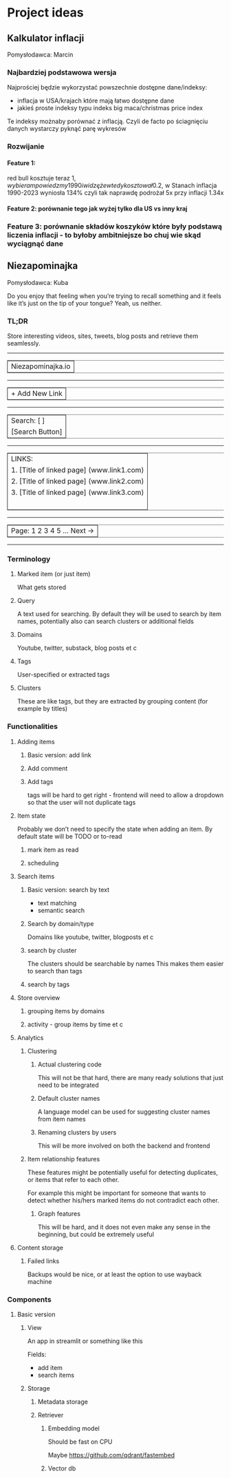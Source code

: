 # Project ideas

## Kalkulator inflacji

Pomysłodawca: Marcin

### Najbardziej podstawowa wersja

Najprościej będzie wykorzystać powszechnie dostępne dane/indeksy:

- inflacja w USA/krajach które mają łatwo dostępne dane 
- jakieś proste indeksy typu indeks big maca/christmas price index

Te indeksy możnaby porównać z inflacją. Czyli de facto po ściagnięciu danych wystarczy pyknąć parę wykresów

### Rozwijanie

#### Feature 1:
red bull kosztuje teraz 1$, wybieram powiedzmy 1990 i widzę że wtedy kosztował 0.2$, w Stanach inflacja 1990-2023 wyniosła 134% czyli tak naprawdę podrożał 5x przy inflacji 1.34x

#### Feature 2: porównanie tego jak wyżej tylko dla US vs inny kraj

### Feature 3: porównanie składów koszyków które były podstawą liczenia inflacji - to byłoby ambitniejsze bo chuj wie skąd wyciągnąć dane


## Niezapominajka

Pomysłodawca: Kuba

Do you enjoy that feeling when you&rsquo;re trying to recall something and it feels like it&rsquo;s just on the tip of your tongue? Yeah, us neither.

<a id="orge8de454"></a>

### TL;DR

Store interesting videos, sites, tweets, blog posts and retrieve them seamlessly.

---

<table border="2" cellspacing="0" cellpadding="6" rules="groups" frame="hsides">


<colgroup>
<col  class="org-left" />
</colgroup>
<tbody>
<tr>
<td class="org-left">Niezapominajka.io</td>
</tr>
</tbody>
</table>

---

<table border="2" cellspacing="0" cellpadding="6" rules="groups" frame="hsides">


<colgroup>
<col  class="org-left" />
</colgroup>
<tbody>
<tr>
<td class="org-left">+ Add New Link</td>
</tr>
</tbody>
</table>

---

<table border="2" cellspacing="0" cellpadding="6" rules="groups" frame="hsides">


<colgroup>
<col  class="org-left" />
</colgroup>
<tbody>
<tr>
<td class="org-left">Search: [                        ]</td>
</tr>


<tr>
<td class="org-left">[Search Button]</td>
</tr>
</tbody>
</table>

---

<table border="2" cellspacing="0" cellpadding="6" rules="groups" frame="hsides">


<colgroup>
<col  class="org-left" />
</colgroup>
<tbody>
<tr>
<td class="org-left">LINKS:</td>
</tr>


<tr>
<td class="org-left">1. [Title of linked page] (www.link1.com)</td>
</tr>


<tr>
<td class="org-left">2. [Title of linked page] (www.link2.com)</td>
</tr>


<tr>
<td class="org-left">3. [Title of linked page] (www.link3.com)</td>
</tr>


<tr>
<td class="org-left">&#xa0;</td>
</tr>
</tbody>
</table>

---

<table border="2" cellspacing="0" cellpadding="6" rules="groups" frame="hsides">


<colgroup>
<col  class="org-left" />
</colgroup>
<tbody>
<tr>
<td class="org-left">Page:  1 2 3 4 5 … Next →</td>
</tr>
</tbody>
</table>

---


<a id="org97584e1"></a>

### Terminology

1.  Marked item (or just item)

    What gets stored

2.  Query

    A text used for searching. By default they will be used to search by item names, potentially also can search clusters or additional fields

3.  Domains

    Youtube, twitter, substack, blog posts et c

4.  Tags

    User-specified or extracted tags

5.  Clusters

    These are like tags, but they are extracted by grouping content (for example by titles)


<a id="orge6cc3e2"></a>

### Functionalities

1.  Adding items

    1.  Basic version: add link
    
    2.  Add comment
    
    3.  Add tags
    
        tags will be hard to get right - frontend will need to allow a dropdown so that the user will not duplicate tags

2.  Item state

    Probably we don&rsquo;t need to specify the state when adding an item.
    By default state will be TODO or to-read
    
    1.  mark item as read
    
    2.  scheduling

3.  Search items

    1.  Basic version: search by text
    
        -   text matching
        -   semantic search
    
    2.  Search by domain/type
    
        Domains like youtube, twitter, blogposts et c
    
    3.  search by cluster
    
        The clusters should be searchable by names
        This makes them easier to search than tags
    
    4.  search by tags

4.  Store overview

    1.  grouping items by domains
    
    2.  activity - group items by time et c

5.  Analytics

    1.  Clustering
    
        1.  Actual clustering code
        
            This will not be that hard, there are many ready solutions that just need to be integrated
        
        2.  Default cluster names
        
            A language model can be used for suggesting cluster names from item names
        
        3.  Renaming clusters by users
        
            This will be more involved on both the backend and frontend
    
    2.  Item relationship features
    
        These features might be potentially useful for detecting duplicates, or items that refer to each other.
        
        For example this might be important for someone that wants to detect whether his/hers marked items do not contradict each other.
        
        1.  Graph features
        
            This will be hard, and it does not even make any sense in the beginning, but could be extremely useful

6.  Content storage

    1.  Failed links
    
        Backups would be nice, or at least the option to use wayback machine


<a id="org78d01f6"></a>

### Components

1.  Basic version

    1.  View
    
        An app in streamlit or something like this
        
        Fields:
        
        -   add item
        -   search items
    
    2.  Storage
    
        1.  Metadata storage
        
        2.  Retriever
        
            1.  Embedding model
            
                Should be fast on CPU
                
                Maybe <https://github.com/qdrant/fastembed>
            
            2.  Vector db
